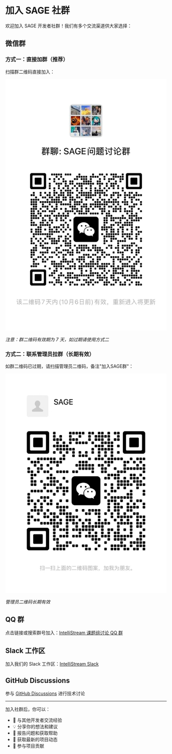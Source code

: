 # 加入 SAGE 社群

欢迎加入 SAGE 开发者社群！我们有多个交流渠道供大家选择：

## 微信群

### 方式一：直接加群（推荐）
扫描群二维码直接加入：

![微信群二维码](assets/qr-codes/wechat-group-qr.jpg)

*注意：群二维码有效期为 7 天，如过期请使用方式二*

### 方式二：联系管理员拉群（长期有效）
如群二维码已过期，请扫描管理员二维码，备注"加入SAGE群"：

![管理员微信二维码](assets/qr-codes/wechat-admin-qr.jpg)

*管理员二维码长期有效*

## QQ 群

点击链接或搜索群号加入：[IntelliStream 课题组讨论 QQ 群](https://qm.qq.com/q/bcnuyQVcvm)

## Slack 工作区

加入我们的 Slack 工作区：[IntelliStream Slack](https://join.slack.com/t/intellistream/shared_invite/zt-2qayp8bs7-v4F71ge0RkO_rn34hBDWQg)

## GitHub Discussions

参与 [GitHub Discussions](https://github.com/intellistream/SAGE/discussions) 进行技术讨论

---

加入社群后，你可以：

- 🤝 与其他开发者交流经验
- 💡 分享你的想法和建议
- 🐛 报告问题和获取帮助
- 📢 获取最新的项目动态
- 🚀 参与项目贡献

